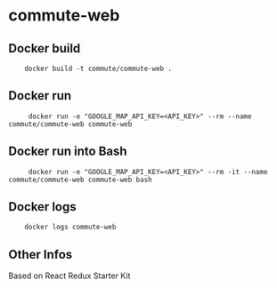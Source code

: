 commute-web
===========


Docker build
------------

```
    docker build -t commute/commute-web .
```


Docker run
----------

```
     docker run -e "GOOGLE_MAP_API_KEY=<API_KEY>" --rm --name commute/commute-web commute-web
```


Docker run into Bash
--------------------

```
     docker run -e "GOOGLE_MAP_API_KEY=<API_KEY>" --rm -it --name commute/commute-web commute-web bash
```

Docker logs
-----------

```
    docker logs commute-web
```

Other Infos
-----------

Based on React Redux Starter Kit
